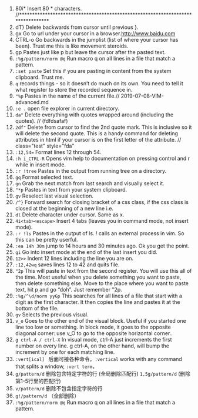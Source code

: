 1. 80i*<escape> Insert 80 * characters. //********************************************************************************
2. dT} Delete backwards from cursor until previous }.
3. gx Go to url under your cursor in a browser.http://www.baidu.com
4. CTRL-o Go backwards in the jumplist (list of where your cursor has been). Trust me this is like movement steroids.
5. gp Pastes just like p but leave the cursor after the pasted text.
6. `:%g/pattern/norm @q` Run macro q on all lines in a file that match a pattern.
7. `:set paste` Set this if you are pasting in content from the system clipboard. Trust me.
8. `q` records things - so it doesn’t do much on its own. You need to tell it what register to store the recorded sequence in.
9. `"%p` Pastes in the name of the current file.// 2019-07-08-VIM-advanced.md
10. `:e .` open file explorer in current directory.
11. `da"` Delete everything with quotes wrapped around (including the quotes).  // (fdfdsafaf)
12. `2df"` Delete from cursor to find the 2nd quote mark. This is inclusive so it will delete the second quote. This is a handy command for deleting attributes in html if your cursor is on the first letter of the attribute. // class="test" style="fda" 
13. `:12,54=` Format lines 12 through 54.
14. `:h i_CTRL-R` Opens vim help to documentation on pressing control and r while in insert mode.
15. `:r !tree` Pastes in the output from running tree on a directory.
16. `gq` Format selected text.
17. `gn` Grab the next match from last search and visually select it.
18. `"*p` Pastes in text from your system clipboard.
19. `gv` Reselect last visual selection.
20. `/^}` Forward search for closing bracket of a css class, if the css class is closed at the beginning of a new line i.e.
21. `dl` Delete character under cursor. Same as x.
22. `4i<tab><escape>` Insert 4 tabs (leaves you in command mode, not insert mode).
23. `:r !ls` Pastes in the output of ls. ! calls an external process in vim. So this can be pretty userful.
24. `:ea 14h 30m` jump to 14 hours and 30 minutes ago. Ok you get the point.
25. `gi` Go into insert mode at the end of the last insert you did.
26. `12>>` Indent 12 lines including the line you are on.
27. `:12,42wq` saves lines 12 to 42 and quits file.
28. `"2p` This will paste in text from the second register. You will use this all of the time. Most useful when you delete something you want to paste, then delete something else. Move to the place where you want to paste text, hit p and go “doh”. Just remember "2p.
29. `:%g/^\d/norm yyGp` This searches for all lines of a file that start with a digit as the first character. It then copies the line and pastes it at the bottom of the file.
30. `gv` Selects the previous visual.
31. `v_o` Goes to the other end of the visual block. Useful if you started one line too low or something. In block mode, it goes to the opposite diagonal corner: use v_O to go to the opposite horizontal corner..
32. `g ctrl-A / ctrl-X` In visual mode, ctrl-A just increments the first number on every line. g ctrl-A, on the other hand, will bump the increment by one for each matching line. 
33. `:vert[ical] ` 后面可接各种命令，`:vertical` works with any command that splits a window, `:vert term`，
34. `g/pattern/d` 删除包含特定字符的行 (全局删除匹配行) `1,5g/pattern/d` (删除第1-5行里的匹配行)
35. `v/pattern/d` 删除不包含指定字符的行
36. `g!/pattern/d` （全部删除）
37. `:%g/pattern/norm @q` Run macro q on all lines in a file that match a pattern.
